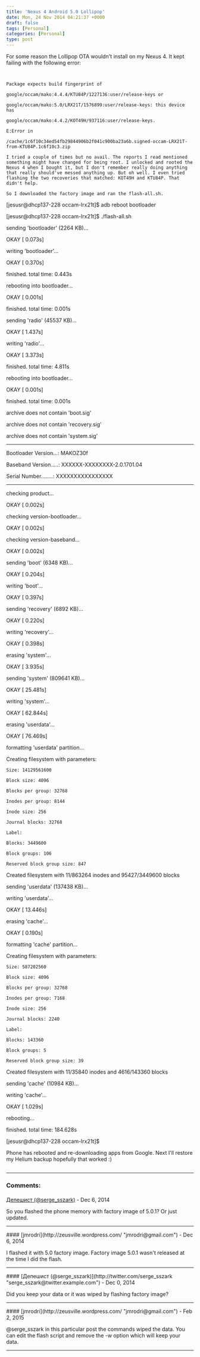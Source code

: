 ```yaml
---
title: 'Nexus 4 Android 5.0 Lollipop'
date: Mon, 24 Nov 2014 04:21:37 +0000
draft: false
tags: [Personal]
categories: [Personal]
type: post
---
```


For some reason the Lollipop OTA wouldn't install on my Nexus 4. It kept failing with the following error:

```


Package expects build fingerprint of

google/occam/mako:4.4.4/KTU84P/1227136:user/release-keys or

google/occam/mako:5.0/LRX21T/1576899:user/release-keys: this device has

google/occam/mako:4.4.2/KOT49H/937116:user/release-keys.

E:Error in

/cache/1c6f10c34ed54fb29844906b2f041c900ba23a6b.signed-occam-LRX21T-from-KTU84P.1c6f10c3.zip

I tried a couple of times but no avail. The reports I read mentioned something might have changed for being root. I unlocked and rooted the Nexus 4 when I bought it, but I don't remember really doing anything that really should've messed anything up. But oh well. I even tried flashing the two recoveries that matched: KOT49H and KTU84P. That didn't help.

So I downloaded the factory image and ran the flash-all.sh.

```


\[jesusr@dhcp137-228 occam-lrx21t\]$ adb reboot bootloader

\[jesusr@dhcp137-228 occam-lrx21t\]$ ./flash-all.sh 

sending 'bootloader' (2264 KB)...

OKAY \[  0.073s\]

writing 'bootloader'...

OKAY \[  0.370s\]

finished. total time: 0.443s

rebooting into bootloader...

OKAY \[  0.001s\]

finished. total time: 0.001s

sending 'radio' (45537 KB)...

OKAY \[  1.437s\]

writing 'radio'...

OKAY \[  3.373s\]

finished. total time: 4.811s

rebooting into bootloader...

OKAY \[  0.001s\]

finished. total time: 0.001s

archive does not contain 'boot.sig'

archive does not contain 'recovery.sig'

archive does not contain 'system.sig'

--------------------------------------------

Bootloader Version...: MAKOZ30f

Baseband Version.....: XXXXXX-XXXXXXXX-2.0.1701.04

Serial Number........: XXXXXXXXXXXXXXXX

--------------------------------------------

checking product...

OKAY \[  0.002s\]

checking version-bootloader...

OKAY \[  0.002s\]

checking version-baseband...

OKAY \[  0.002s\]

sending 'boot' (6348 KB)...

OKAY \[  0.204s\]

writing 'boot'...

OKAY \[  0.397s\]

sending 'recovery' (6892 KB)...

OKAY \[  0.220s\]

writing 'recovery'...

OKAY \[  0.398s\]

erasing 'system'...

OKAY \[  3.935s\]

sending 'system' (809641 KB)...

OKAY \[ 25.481s\]

writing 'system'...

OKAY \[ 62.844s\]

erasing 'userdata'...

OKAY \[ 76.469s\]

formatting 'userdata' partition...

Creating filesystem with parameters:

    Size: 14129561600

    Block size: 4096

    Blocks per group: 32768

    Inodes per group: 8144

    Inode size: 256

    Journal blocks: 32768

    Label: 

    Blocks: 3449600

    Block groups: 106

    Reserved block group size: 847

Created filesystem with 11/863264 inodes and 95427/3449600 blocks

sending 'userdata' (137438 KB)...

writing 'userdata'...

OKAY \[ 13.446s\]

erasing 'cache'...

OKAY \[  0.190s\]

formatting 'cache' partition...

Creating filesystem with parameters:

    Size: 587202560

    Block size: 4096

    Blocks per group: 32768

    Inodes per group: 7168

    Inode size: 256

    Journal blocks: 2240

    Label: 

    Blocks: 143360

    Block groups: 5

    Reserved block group size: 39

Created filesystem with 11/35840 inodes and 4616/143360 blocks

sending 'cache' (10984 KB)...

writing 'cache'...

OKAY \[  1.029s\]

rebooting...

finished. total time: 184.628s

\[jesusr@dhcp137-228 occam-lrx21t\]$ 

Phone has rebooted and re-downloading apps from Google. Next I'll restore my Helium backup hopefully that worked :)


```
```
---
### Comments:
#### 
[Депешист (@serge_sszark)](http://twitter.com/serge_sszark "serge_sszark@twitter.example.com") - <time datetime="2014-12-06 12:00:29">Dec 6, 2014</time>

So you flashed the phone memory with factory image of 5.0.1? Or just updated.
<hr />
#### 
[jmrodri](http://zeusville.wordpress.com/ "jmrodri@gmail.com") - <time datetime="2014-12-06 12:14:35">Dec 6, 2014</time>

I flashed it with 5.0 factory image. Factory image 5.0.1 wasn't released at the time I did the flash.
<hr />
#### 
[Депешист (@serge_sszark)](http://twitter.com/serge_sszark "serge_sszark@twitter.example.com") - <time datetime="2014-12-07 08:52:18">Dec 0, 2014</time>

Did you keep your data or it was wiped by flashing factory image?
<hr />
#### 
[jmrodri](http://zeusville.wordpress.com/ "jmrodri@gmail.com") - <time datetime="2015-02-24 22:52:57">Feb 2, 2015</time>

@serge\_sszark in this particular post the commands wiped the data. You can edit the flash script and remove the -w option which will keep your data.
<hr />
